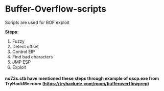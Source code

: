 # Buffer-Overflow-scripts
Scripts are used for BOF exploit

**Steps:**
1. Fuzzy
2. Detect offset
3. Control EIP
4. Find bad characters
5. JMP ESP
6. Exploit

#### no73s.ctb have mentioned these steps through example of oscp.exe from TryHackMe room (https://tryhackme.com/room/bufferoverflowprep)
